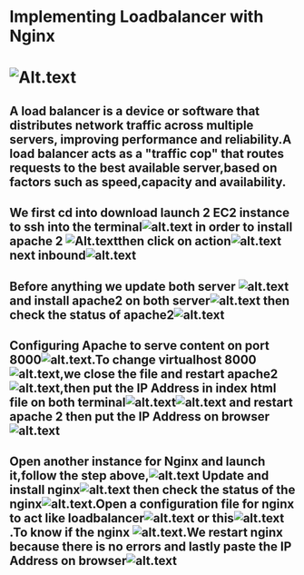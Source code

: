 # Implementing Loadbalancer with Nginx
# ![Alt.text](./Img/Loadbalancer.jpg)
## A load balancer is a device or software that distributes network traffic across multiple servers, improving performance and reliability.A load balancer acts as a "traffic cop" that routes requests to the best available server,based on factors such as speed,capacity and availability.
## We first cd into download launch 2 EC2 instance to ssh into the terminal![alt.text](./Img/Apache2instance-connection.jpg) in order to install apache 2 ![Alt.text](./Img/launch-instance.jpg)then click on action![alt.text](./Img/Actions.jpg) next inbound![alt.text](./Img/inbound-rules.jpg)
## Before anything we update both server ![alt.text](./Img/Apt-update.jpg) and install apache2 on both server![alt.text](./Img/Apache2_installation.jpg) then check the status of apache2![alt.text](./Img/Apache2_Status.jpg)
## Configuring Apache to serve content on port 8000![alt.text](./Img/Port8000_directive.jpg).To change virtualhost 8000![alt.text](./Img/virtualhost8000.jpg),we close the file and restart apache2 ![alt.text](./Img/Restarted_apache2.jpg),then put the IP Address in index html file on both terminal![alt.text](./Img/instance1.jpg)![alt.text](./Img/instance2.jpg) and restart apache 2 then put the IP Address on browser![alt.text](./Img/Apache2_browser.jpg)
## Open another instance for Nginx and launch it,follow the step above,![alt.text](./Img/Nginx_connection.jpg)  Update and install nginx![alt.text](./Img/Nginx_installation.jpg) then check the status of the nginx![alt.text](./Img/Nginx_status.jpg).Open a configuration file for nginx to act like loadbalancer![alt.text](./Img/nginx-configuration-file.jpg) or this![alt.text](./Img/nginx_configuration2.jpg).To know if the nginx ![alt.text](./Img/configuration_file_syntax.jpg).We restart nginx because there is no errors and lastly paste the IP Address on browser![alt.text](./Img/nginx_browser.jpg)
